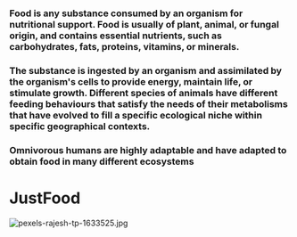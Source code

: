 # 
### Food is any substance consumed by an organism for nutritional support. Food is usually of plant, animal, or fungal origin, and contains essential nutrients, such as carbohydrates, fats, proteins, vitamins, or minerals. 
### The substance is ingested by an organism and assimilated by the organism's cells to provide energy, maintain life, or stimulate growth. Different species of animals have different feeding behaviours that satisfy the needs of their metabolisms that have evolved to fill a specific ecological niche within specific geographical contexts.
### Omnivorous humans are highly adaptable and have adapted to obtain food in many different ecosystems
# JustFood
![pexels-rajesh-tp-1633525.jpg](..%2F..%2FDownloads%2Fpexels-rajesh-tp-1633525.jpg)